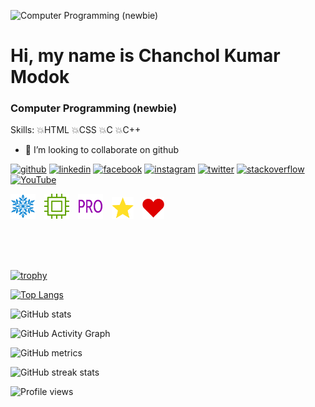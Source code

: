 ![Computer Programming (newbie)](https://document-export.canva.com/Py_yc/DAE4pePy_yc/6/thumbnail/0001.png?X-Amz-Algorithm=AWS4-HMAC-SHA256&X-Amz-Credential=AKIAQYCGKMUHWDTJW6UD%2F20220225%2Fus-east-1%2Fs3%2Faws4_request&X-Amz-Date=20220225T084045Z&X-Amz-Expires=33086&X-Amz-Signature=905d6fba616c717ef8c7e0d59873d5bb41076836a3ff48508d9a4b933b120a26&X-Amz-SignedHeaders=host&response-expires=Fri%2C%2025%20Feb%202022%2017%3A52%3A11%20GMT)
# Hi, my name is Chanchol Kumar Modok
### Computer Programming (newbie)



Skills: 
💥HTML 
💥CSS 
💥C 
💥C++ 

- 👯 I’m looking to collaborate on github 


[<img src='https://cdn.jsdelivr.net/npm/simple-icons@3.0.1/icons/github.svg' alt='github' height='40'>](https://github.com/chancholKumar)  [<img src='https://cdn.jsdelivr.net/npm/simple-icons@3.0.1/icons/linkedin.svg' alt='linkedin' height='40'>](https://www.linkedin.com/in/chanchol-kumar/)  [<img src='https://cdn.jsdelivr.net/npm/simple-icons@3.0.1/icons/facebook.svg' alt='facebook' height='40'>](https://www.facebook.com/chanchol.kumar.182)  [<img src='https://cdn.jsdelivr.net/npm/simple-icons@3.0.1/icons/instagram.svg' alt='instagram' height='40'>](https://www.instagram.com/chanchol_kumar/)  [<img src='https://cdn.jsdelivr.net/npm/simple-icons@3.0.1/icons/twitter.svg' alt='twitter' height='40'>](https://twitter.com/chanchol_kumar)  [<img src='https://cdn.jsdelivr.net/npm/simple-icons@3.0.1/icons/stackoverflow.svg' alt='stackoverflow' height='40'>](https://stackoverflow.com/users/18237079)  [<img src='https://cdn.jsdelivr.net/npm/simple-icons@3.0.1/icons/youtube.svg' alt='YouTube' height='40'>](https://www.youtube.com/channel/UC_on--_-XvRA0ewZjUyqg2g)  

<a href='https://archiveprogram.github.com/'><img src='https://raw.githubusercontent.com/acervenky/animated-github-badges/master/assets/acbadge.gif' width='40' height='40'></a> <a href='https://docs.github.com/en/developers'><img src='https://raw.githubusercontent.com/acervenky/animated-github-badges/master/assets/devbadge.gif' width='40' height='40'></a> <a href='https://github.com/pricing'><img src='https://raw.githubusercontent.com/acervenky/animated-github-badges/master/assets/pro.gif' width='40' height='40'></a> <a href='https://stars.github.com/'><img src='https://raw.githubusercontent.com/acervenky/animated-github-badges/master/assets/starbadge.gif' width='35' height='35'></a> <a href='https://docs.github.com/en/github/supporting-the-open-source-community-with-github-sponsors'><img src='https://raw.githubusercontent.com/acervenky/animated-github-badges/master/assets/sponsorbadge.gif' width='35' height='35'></a> 

</br>
</br>
</br>

[![trophy](https://github-profile-trophy.vercel.app/?username=chancholKumar)](https://github.com/ryo-ma/github-profile-trophy)

[![Top Langs](https://github-readme-stats.vercel.app/api/top-langs/?username=chancholKumar)](https://github.com/anuraghazra/github-readme-stats)

![GitHub stats](https://github-readme-stats.vercel.app/api?username=chancholKumar&show_icons=true&count_private=true)  

![GitHub Activity Graph](https://activity-graph.herokuapp.com/graph?username=chancholKumar)  

![GitHub metrics](https://metrics.lecoq.io/chancholKumar)  

![GitHub streak stats](https://github-readme-streak-stats.herokuapp.com/?user=chancholKumar)  

![Profile views](https://gpvc.arturio.dev/chancholKumar)  
